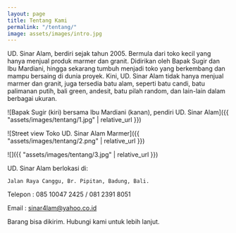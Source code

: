 ```yaml
---
layout: page
title: Tentang Kami
permalink: "/tentang/"
image: assets/images/intro.jpg
---
```


UD. Sinar Alam, berdiri sejak tahun 2005. Bermula dari toko kecil yang hanya menjual produk marmer dan granit. Didirikan oleh Bapak Sugir dan Ibu Mardiani, hingga sekarang tumbuh menjadi toko yang berkembang dan mampu bersaing di dunia proyek. Kini, UD. Sinar Alam tidak hanya menjual marmer dan granit, juga tersedia batu alam, seperti batu candi, batu palimanan putih, bali green, andesit, batu pilah random, dan lain-lain dalam berbagai ukuran.

![Bapak Sugir (kiri) bersama Ibu Mardiani (kanan), pendiri UD. Sinar Alam]({{ "assets/images/tentang/1.jpg" | relative_url }})

![Street view Toko UD. Sinar Alam Marmer]({{ "assets/images/tentang/2.png" | relative_url }})

![]({{ "assets/images/tentang/3.jpg" | relative_url }})

UD. Sinar Alam berlokasi di:

`Jalan Raya Canggu, Br. Pipitan, Badung, Bali.`

Telepon : 085 10047 2425 / 081 2391 8051

Email   : sinar4lam@yahoo.co.id

Barang bisa dikirim. Hubungi kami untuk lebih lanjut.
